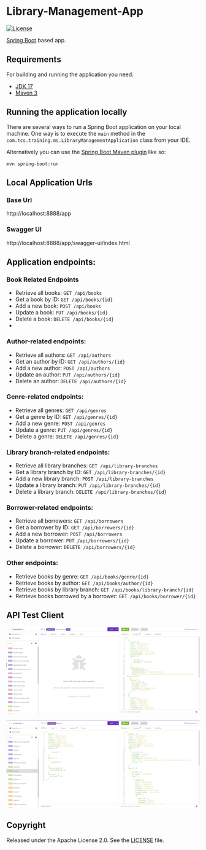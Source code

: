 # Library-Management-App

[![License](http://img.shields.io/:license-apache-blue.svg)](http://www.apache.org/licenses/LICENSE-2.0.html)

 [Spring Boot](http://projects.spring.io/spring-boot/) based app.

## Requirements

For building and running the application you need:

- [JDK 17](https://www.oracle.com/java/technologies/javase/jdk17-archive-downloads.html)
- [Maven 3](https://maven.apache.org)

## Running the application locally

There are several ways to run a Spring Boot application on your local machine. One way is to execute the `main` method in the `com.tcs.training.ms.LibraryManagementApplication` class from your IDE.

Alternatively you can use the [Spring Boot Maven plugin](https://docs.spring.io/spring-boot/docs/current/reference/html/build-tool-plugins-maven-plugin.html) like so:

```shell
mvn spring-boot:run
```

## Local Application Urls
### Base Url
http://localhost:8888/app

### Swagger UI
http://localhost:8888/app/swagger-ui/index.html


## Application endpoints:

### Book Related Endpoints
* Retrieve all books: ```GET /api/books```
* Get a book by ID: ```GET /api/books/{id}```
* Add a new book: ```POST /api/books```
* Update a book: ```PUT /api/books/{id}```
* Delete a book: ```DELETE /api/books/{id}```
* 
### Author-related endpoints:
* Retrieve all authors: ```GET /api/authors```
* Get an author by ID: ```GET /api/authors/{id}```
* Add a new author: ```POST /api/authors```
* Update an author: ```PUT /api/authors/{id}```
* Delete an author: ```DELETE /api/authors/{id}```

### Genre-related endpoints:
* Retrieve all genres: ```GET /api/genres ```
* Get a genre by ID: ```GET /api/genres/{id}```
* Add a new genre: ```POST /api/genres```
* Update a genre: ```PUT /api/genres/{id}```
* Delete a genre: ```DELETE /api/genres/{id}```

### Library branch-related endpoints:
* Retrieve all library branches: ```GET /api/library-branches```
* Get a library branch by ID: ```GET /api/library-branches/{id}```
* Add a new library branch: ```POST /api/library-branches```
* Update a library branch: ```PUT /api/library-branches/{id}```
* Delete a library branch: ```DELETE /api/library-branches/{id}```

### Borrower-related endpoints:
* Retrieve all borrowers: ```GET /api/borrowers```
* Get a borrower by ID: ```GET /api/borrowers/{id}``` 
* Add a new borrower: ```POST /api/borrowers```
* Update a borrower: ```PUT /api/borrowers/{id}```
* Delete a borrower: ```DELETE /api/borrowers/{id}```

### Other endpoints:
* Retrieve books by genre: ```GET /api/books/genre/{id}```
* Retrieve books by author: ```GET /api/books/author/{id}```
* Retrieve books by library branch: ```GET /api/books/library-branch/{id}```
* Retrieve books borrowed by a borrower: ```GET /api/books/borrower/{id}```


## API Test Client

![img.png](img.png)

![img_1.png](img_1.png)

## Copyright

Released under the Apache License 2.0. See the [LICENSE](https://github.com/codecentric/springboot-sample-app/blob/master/LICENSE) file.
